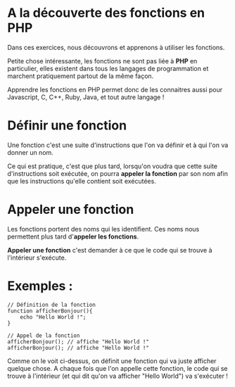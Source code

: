 # A la découverte des fonctions en PHP
Dans ces exercices, nous découvrons et apprenons à utiliser les fonctions.

Petite chose intéressante, les fonctions ne sont pas liée à __PHP__ en particulier, elles existent dans tous les langages de programmation et marchent pratiquement partout de la même façon.

Apprendre les fonctions en PHP permet donc de les connaitres aussi pour Javascript, C, C++, Ruby, Java, et tout autre langage !

# Définir une fonction
Une fonction c'est une suite d'instructions que l'on va définir et à qui l'on va donner un nom.

Ce qui est pratique, c'est que plus tard, lorsqu'on voudra que cette suite d'instructions soit exécutée, on pourra __appeler la fonction__ par son nom afin que les instructions qu'elle contient soit exécutées.

# Appeler une fonction
Les fonctions portent des noms qui les identifient. Ces noms nous permettent plus tard d'__appeler les fonctions__. 

__Appeler une fonction__ c'est demander à ce que le code qui se trouve à l'intérieur s'exécute.

# Exemples :
```
// Définition de la fonction
function afficherBonjour(){
    echo "Hello World !";
}

// Appel de la fonction
afficherBonjour(); // affiche "Hello World !"
afficherBonjour(); // affiche "Hello World !"
```
Comme on le voit ci-dessus, on définit une fonction qui va juste afficher quelque chose. A chaque fois que l'on appelle cette fonction, le code qui se trouve à l'intérieur (et qui dit qu'on va afficher "Hello World") va s'exécuter !

